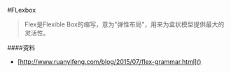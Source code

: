 #FLexbox

> Flex是Flexible Box的缩写，意为"弹性布局"，用来为盒状模型提供最大的灵活性。

####资料

- [http://www.ruanyifeng.com/blog/2015/07/flex-grammar.html]()
